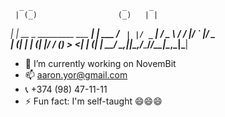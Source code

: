       _ _                    _     _      
     | (_)                  (_)   | |     
   __| |_  __ _ _________  ___  __| | ___ 
  / _` | |/ _` |_  / _ \ \/ / |/ _` |/ _ \
 | (_| | | (_| |/ / (_) >  <| | (_| |  __/
  \__,_|_|\__,_/___\___/_/\_\_|\__,_|\___|
                                                         
- 🔭 I’m currently working on NovemBit
- 📫 aaron.yor@gmail.com
- 📞 +374 (98) 47-11-11
- ⚡ Fun fact: I'm self-taught 😄😄😄
